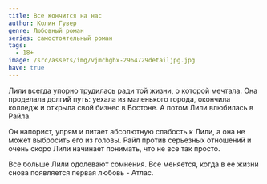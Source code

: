 ```yaml
---
title: Все кончится на нас
author: Колин Гувер
genre: Любовный роман
series: самостоятельный роман
tags:
  - 18+
image: /src/assets/img/vjmchghx-2964729detailjpg.jpg
have: true
---
```

Лили всегда упорно трудилась ради той жизни, о которой мечтала. Она проделала долгий путь: уехала из маленького города, окончила колледж и открыла свой бизнес в Бостоне. А потом Лили влюбилась в Райла.

Он напорист, упрям и питает абсолютную слабость к Лили, а она не может выбросить его из головы. Райл против серьезных отношений и очень скоро Лили начинает понимать, что не все так просто.

Все больше Лили одолевают сомнения. Все меняется, когда в ее жизни снова появляется первая любовь - Атлас.
